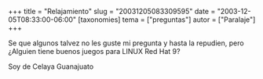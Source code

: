 +++
title = "Relajamiento"
slug = "20031205083309595"
date = "2003-12-05T08:33:00-06:00"
[taxonomies]
tema = ["preguntas"]
autor = ["Paralaje"]
+++

Se que algunos talvez no les guste mi pregunta y hasta la repudien, pero
¿Alguien tiene buenos juegos para LINUX Red Hat 9?


Soy de Celaya Guanajuato

